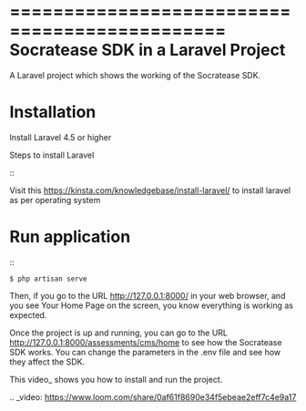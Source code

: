 ==============================================
Socratease SDK in a Laravel Project
==============================================

A Laravel project which shows the working of the Socratease SDK.

# Installation

Install Laravel 4.5 or higher

Steps to install Laravel

::

Visit this https://kinsta.com/knowledgebase/install-laravel/ to install laravel as per operating system

# Run application

::

    $ php artisan serve

Then, if you go to the URL http://127.0.0.1:8000/ in your web browser, and you see
Your Home Page on the screen, you know everything is working as expected.

Once the project is up and running, you can go to the URL http://127.0.0.1:8000/assessments/cms/home to see how the
Socratease SDK works. You can change the parameters in the .env file and see how they affect the SDK.

This video\_ shows you how to install and run the project.

.. \_video: https://www.loom.com/share/0af61f8690e34f5ebeae2eff7c4e9a17
